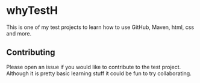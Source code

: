 # whyTestH

This is one of my test projects to learn how to use GitHub, Maven, html, css and more. 

## Contributing

Please open an issue if you would like to contribute to the test project. Although it is pretty basic learning stuff it could be fun to try collaborating.
